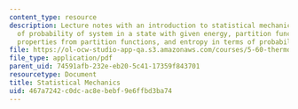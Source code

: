 ```yaml
---
content_type: resource
description: Lecture notes with an introduction to statistical mechanics and discussion
  of probability of system in a state with given energy, partition functions, thermodynamic
  properties from partition functions, and entropy in terms of probabilities and degeneracies.
file: https://ol-ocw-studio-app-qa.s3.amazonaws.com/courses/5-60-thermodynamics-kinetics-spring-2008/467a7242c0dcac8ebebf9e6ffbd3ba74_lec_24.pdf
file_type: application/pdf
parent_uid: 74591afb-232e-eb20-5c41-17359f843701
resourcetype: Document
title: Statistical Mechanics
uid: 467a7242-c0dc-ac8e-bebf-9e6ffbd3ba74
---
```


